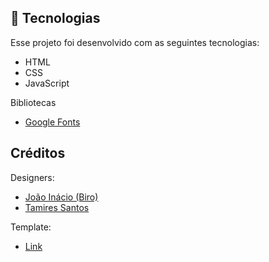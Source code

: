 ## 🚀 Tecnologias

Esse projeto foi desenvolvido com as seguintes tecnologias:

- HTML
- CSS
- JavaScript

Bibliotecas

- [Google Fonts](https://fonts.google.com/)

## Créditos

Designers: 
  
- [João Inácio (Biro)](https://instagram.com/birobirobiro)
- [Tamires Santos](https://www.instagram.com/tamsantos/)

Template:
  
- [Link](https://www.figma.com/file/tFoovGllUttTebdUTDVdT8/RocketCoffee/duplicate)

